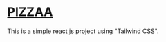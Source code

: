 # [PIZZAA](https://aduvai-pizzaa.netlify.app/)

This is a simple react js project using "Tailwind CSS".